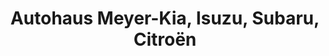 ---
title: "Autohaus Meyer-Kia, Isuzu, Subaru, Citroën"
url: /bad-tabarz/autohaus-meyer-kia-isuzu-subaru-citroen/
shop: Autowerkstatt
---